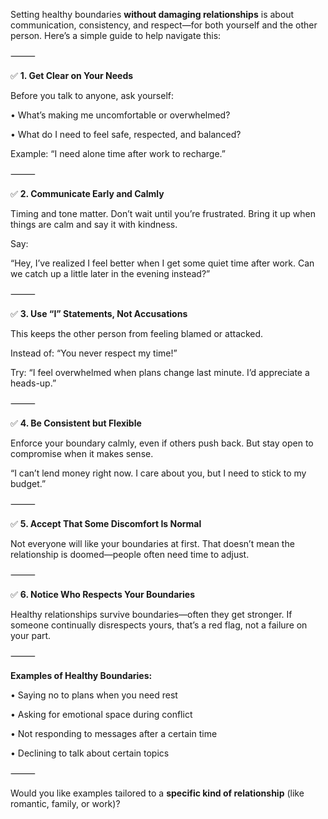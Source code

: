 Setting healthy boundaries **without damaging relationships** is about communication, consistency, and respect—for both yourself and the other person. Here’s a simple guide to help navigate this:

⸻

✅ **1. Get Clear on Your Needs**

Before you talk to anyone, ask yourself:

•	What’s making me uncomfortable or overwhelmed?

•	What do I need to feel safe, respected, and balanced?

Example: “I need alone time after work to recharge.”

⸻

✅ **2. Communicate Early and Calmly**

Timing and tone matter. Don’t wait until you’re frustrated. Bring it up when things are calm and say it with kindness.

Say:

“Hey, I’ve realized I feel better when I get some quiet time after work. Can we catch up a little later in the evening instead?”

⸻

✅ **3. Use “I” Statements, Not Accusations**

This keeps the other person from feeling blamed or attacked.

Instead of: “You never respect my time!”

Try: “I feel overwhelmed when plans change last minute. I’d appreciate a heads-up.”

⸻

✅ **4. Be Consistent but Flexible**

Enforce your boundary calmly, even if others push back. But stay open to compromise when it makes sense.

“I can’t lend money right now. I care about you, but I need to stick to my budget.”

⸻

✅ **5. Accept That Some Discomfort Is Normal**

Not everyone will like your boundaries at first. That doesn’t mean the relationship is doomed—people often need time to adjust.

⸻

✅ **6. Notice Who Respects Your Boundaries**

Healthy relationships survive boundaries—often they get stronger. If someone continually disrespects yours, that’s a red flag, not a failure on your part.

⸻

**Examples of Healthy Boundaries:**

•	Saying no to plans when you need rest

•	Asking for emotional space during conflict

•	Not responding to messages after a certain time

•	Declining to talk about certain topics

⸻

Would you like examples tailored to a **specific kind of relationship** (like romantic, family, or work)?
